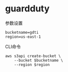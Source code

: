 # guardduty
参数设置
```
bucketname=gdti
region=us-east-1
```
CLI命令
```
aws s3api create-bucket \
    --bucket $bucketname \
    --region $region
```
